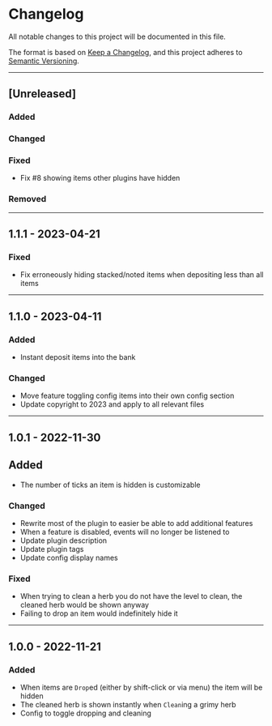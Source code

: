 # Changelog

All notable changes to this project will be documented in this file.

The format is based on [Keep a Changelog](https://keepachangelog.com/en/1.1.0/),
and this project adheres to [Semantic Versioning](https://semver.org/spec/v2.0.0.html).

---

## [Unreleased]

### Added

### Changed

### Fixed

* Fix #8 showing items other plugins have hidden

### Removed

---

## 1.1.1 - 2023-04-21

### Fixed

* Fix erroneously hiding stacked/noted items when depositing less than all items

---

## 1.1.0 - 2023-04-11

### Added

* Instant deposit items into the bank

### Changed

* Move feature toggling config items into their own config section
* Update copyright to 2023 and apply to all relevant files

---

## 1.0.1 - 2022-11-30

## Added

* The number of ticks an item is hidden is customizable

### Changed

* Rewrite most of the plugin to easier be able to add additional features
* When a feature is disabled, events will no longer be listened to
* Update plugin description
* Update plugin tags
* Update config display names

### Fixed

* When trying to clean a herb you do not have the level to clean, the cleaned herb would be shown
  anyway
* Failing to drop an item would indefinitely hide it

---

## 1.0.0 - 2022-11-21

### Added

* When items are `Drop`ed (either by shift-click or via menu) the item will be hidden
* The cleaned herb is shown instantly when `Clean`ing a grimy herb
* Config to toggle dropping and cleaning
